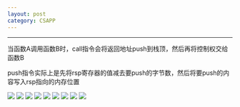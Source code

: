 ```yaml
---
layout: post 
category: CSAPP 
---
```

---

当函数A调用函数B时，call指令会将返回地址push到栈顶，然后再将控制权交给函数B

push指令实际上是先将rsp寄存器的值减去要push的字节数，然后将要push的内容写入rsp指向的内存位置

![](../../www/assets/pic/attack%20lab/Notability%20Notes-1.png)
![](../../www/assets/pic/attack%20lab/Notability%20Notes-2.png)
![](../../www/assets/pic/attack%20lab/Notability%20Notes-3.png)
![](../../www/assets/pic/attack%20lab/Notability%20Notes-4.png)
![](../../www/assets/pic/attack%20lab/Notability%20Notes-5.png)
![](../../www/assets/pic/attack%20lab/Notability%20Notes-6.png)
![](../../www/assets/pic/attack%20lab/Notability%20Notes-7.png)
![](../../www/assets/pic/attack%20lab/Notability%20Notes-8.png)
![](../../www/assets/pic/attack%20lab/Notability%20Notes-9.png)